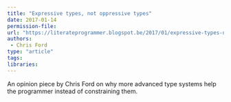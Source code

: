 ```yaml
---
title: "Expressive types, not oppressive types"
date: 2017-01-14
permission-file: 
url: "https://literateprogrammer.blogspot.be/2017/01/expressive-types-not-oppressive-types.html"
authors:
 - Chris Ford
type: "article"
tags:
libraries:
---
```


An opinion piece by Chris Ford on why more advanced type systems help the programmer instead of constraining them.
